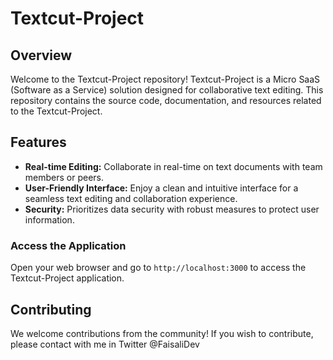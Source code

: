 # Textcut-Project

## Overview

Welcome to the Textcut-Project repository! Textcut-Project is a Micro SaaS (Software as a Service) solution designed for collaborative text editing. This repository contains the source code, documentation, and resources related to the Textcut-Project.

## Features

- **Real-time Editing:** Collaborate in real-time on text documents with team members or peers.
- **User-Friendly Interface:** Enjoy a clean and intuitive interface for a seamless text editing and collaboration experience.
- **Security:** Prioritizes data security with robust measures to protect user information.



### Access the Application

Open your web browser and go to `http://localhost:3000` to access the Textcut-Project application.

## Contributing

We welcome contributions from the community! If you wish to contribute, please contact with me in Twitter @FaisaliDev

